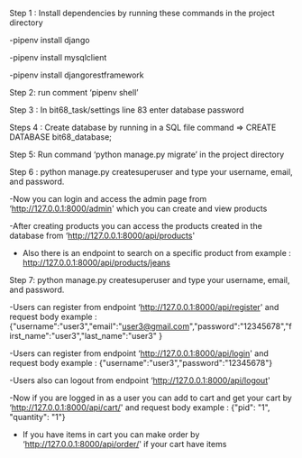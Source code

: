 
Step 1 :  Install dependencies by running these commands  in the project directory 

 -pipenv install django 
 
-pipenv install mysqlclient 

-pipenv install djangorestframework


Step 2:  run comment ‘pipenv shell’ 


Step 3 : In  bit68_task/settings line 83 enter  database password


Steps 4 :  Create database by running in a SQL file  command => CREATE DATABASE bit68_database;



Step 5:  Run command  ‘python manage.py migrate’   in the project directory 


Step 6 : python manage.py createsuperuser  and type your username, email, and password. 


-Now you can login and access  the admin page from  ‘http://127.0.0.1:8000/admin'  which you can create and view products


-After creating products you can access the products created in the database from   ‘http://127.0.0.1:8000/api/products'

	
- Also there is an endpoint to search on a specific product from example : http://127.0.0.1:8000/api/products/jeans


Step 7: python manage.py createsuperuser  and type your username, email, and password. 


-Users  can register from endpoint   ‘http://127.0.0.1:8000/api/register' and request body example : {"username":"user3","email":"user3@gmail.com","password":"12345678","first_name":"user3","last_name":"user3" }


-Users  can register from endpoint     ‘http://127.0.0.1:8000/api/login' and request body example : {"username":"user3","password":"12345678"}


-Users  also can logout from endpoint     ‘http://127.0.0.1:8000/api/logout'  



-Now if you are logged in as a user you can add to cart and get your cart  by   ‘http://127.0.0.1:8000/api/cart/'  and request body example :  {"pid": "1", "quantity": "1"}



- If you have items in cart you can make order by  ‘http://127.0.0.1:8000/api/order/' if your cart have items 
